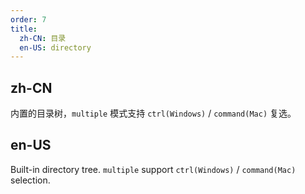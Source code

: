 ```yaml
---
order: 7
title:
  zh-CN: 目录
  en-US: directory
---
```


## zh-CN

内置的目录树，`multiple` 模式支持 `ctrl(Windows)` / `command(Mac)` 复选。

## en-US

Built-in directory tree. `multiple` support `ctrl(Windows)` / `command(Mac)` selection.


